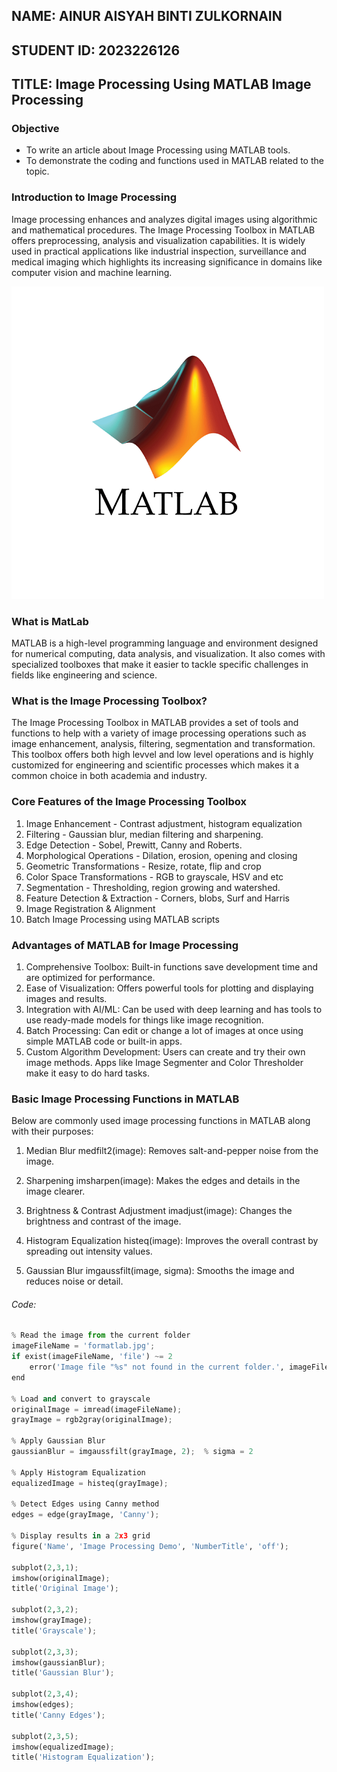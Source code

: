 ## NAME: AINUR AISYAH BINTI ZULKORNAIN
## STUDENT ID: 2023226126
## TITLE: Image Processing Using MATLAB Image Processing

### Objective 
- To write an article about Image Processing using MATLAB tools.
- To demonstrate the coding and functions used in MATLAB related to the topic.

### Introduction to Image Processing
Image processing enhances and analyzes digital images using algorithmic and mathematical procedures. The Image Processing Toolbox in MATLAB offers preprocessing, analysis and visualization capabilities. It is widely used in practical applications like industrial inspection, surveillance and medical imaging which highlights its increasing significance in domains like computer vision and machine learning.
 
![unnamed.png](https://github.com/addff/2503-ITT440/blob/main/10%25%20Individual%20Assignment/M3CS2554A/AINUR%20AISYAH%20BINTI%20ZULKORNAIN%EF%80%8D/matlabpic.png)

### What is MatLab
MATLAB is a high-level programming language and environment designed for numerical computing, data analysis, and visualization. It also comes with specialized toolboxes that make it easier to tackle specific challenges in fields like engineering and science.

### What is the Image Processing Toolbox?

The Image Processing Toolbox in MATLAB provides a set of tools and functions to help with a variety of image processing operations such as image enhancement, analysis, filtering, segmentation and transformation. This toolbox offers both high levvel and low level operations and is highly customized for engineering and scientific processes which makes it a common choice in both academia and industry.

### Core Features of the Image Processing Toolbox

1. Image Enhancement - Contrast adjustment, histogram equalization
2. Filtering - Gaussian blur, median filtering and sharpening.
3. Edge Detection - Sobel, Prewitt, Canny and Roberts.
4. Morphological Operations - Dilation, erosion, opening and closing
5. Geometric Transformations - Resize, rotate, flip and crop
6. Color Space Transformations - RGB to grayscale, HSV and etc
7. Segmentation - Thresholding, region growing and watershed.
8. Feature Detection & Extraction - Corners, blobs, Surf and Harris
9. Image Registration & Alignment
10. Batch Image Processing using MATLAB scripts

### Advantages of MATLAB for Image Processing

1. Comprehensive Toolbox: Built-in functions save development time and are optimized for performance.
2. Ease of Visualization: Offers powerful tools for plotting and displaying images and results.
3. Integration with AI/ML: Can be used with deep learning and has tools to use ready-made models for things like image recognition.
4. Batch Processing: Can edit or change a lot of images at once using simple MATLAB code or built-in apps.
5. Custom Algorithm Development: Users can create and try their own image methods. Apps like Image Segmenter and Color Thresholder make it easy to do hard tasks.

### Basic Image Processing Functions in MATLAB

Below are commonly used image processing functions in MATLAB along with their purposes:

1. Median Blur
   medfilt2(image): Removes salt-and-pepper noise from the image.

2. Sharpening
   imsharpen(image): Makes the edges and details in the image clearer.

3. Brightness & Contrast Adjustment
   imadjust(image): Changes the brightness and contrast of the image.

4. Histogram Equalization
   histeq(image):  Improves the overall contrast by spreading out intensity values.

5. Gaussian Blur
imgaussfilt(image, sigma): Smooths the image and reduces noise or detail.

###### Code:
```py
% Read the image from the current folder
imageFileName = 'formatlab.jpg';  
if exist(imageFileName, 'file') ~= 2
    error('Image file "%s" not found in the current folder.', imageFileName);
end

% Load and convert to grayscale
originalImage = imread(imageFileName);
grayImage = rgb2gray(originalImage);

% Apply Gaussian Blur
gaussianBlur = imgaussfilt(grayImage, 2);  % sigma = 2

% Apply Histogram Equalization
equalizedImage = histeq(grayImage);

% Detect Edges using Canny method
edges = edge(grayImage, 'Canny');

% Display results in a 2x3 grid
figure('Name', 'Image Processing Demo', 'NumberTitle', 'off');

subplot(2,3,1);
imshow(originalImage);
title('Original Image');

subplot(2,3,2);
imshow(grayImage);
title('Grayscale');

subplot(2,3,3);
imshow(gaussianBlur);
title('Gaussian Blur');

subplot(2,3,4);
imshow(edges);
title('Canny Edges');

subplot(2,3,5);
imshow(equalizedImage);
title('Histogram Equalization');


